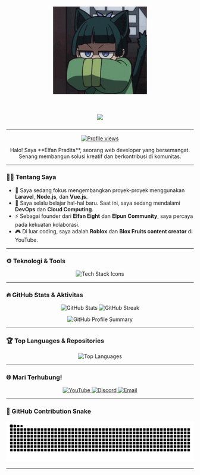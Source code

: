 <p align="center">
  <img src="assets/banner.gif" alt="My Custom GIF Banner" width="50%">
</p>

<h1 align="center">
  <img src="https://readme-typing-svg.herokuapp.com?size=24&color=F75C7E&center=true&vCenter=true&lines=Hello,+I'm+Elfan!;I+Love+Coding!;Welcome+to+my+GitHub!" />
</h1>

---

<p align="center">
  <a href="https://komarev.com/ghpvc/?username=Elfanpradita&color=blueviolet" target="_blank">
    <img src="https://komarev.com/ghpvc/?username=Elfanpradita&color=blueviolet" alt="Profile views">
  </a>
</p>

<p align="center">
  Halo! Saya **Elfan Pradita**, seorang web developer yang bersemangat. 
  <br>
  Senang membangun solusi kreatif dan berkontribusi di komunitas.
</p>

---

### 👨‍💻 Tentang Saya

* 🔭 Saya sedang fokus mengembangkan proyek-proyek menggunakan **Laravel**, **Node.js**, dan **Vue.js**.
* 🌱 Saya selalu belajar hal-hal baru. Saat ini, saya sedang mendalami **DevOps** dan **Cloud Computing**.
* ⚡ Sebagai founder dari **Elfan Eight** dan **Elpun Community**, saya percaya pada kekuatan kolaborasi.
* 🎮 Di luar coding, saya adalah **Roblox** dan **Blox Fruits content creator** di YouTube.

---

### ⚙️ Teknologi & Tools

<p align="center">
  <img src="https://skillicons.dev/icons?i=php,laravel,nodejs,vue,js,ts,html,css,mysql,mongodb,git,github,vscode,figma,photoshop" alt="Tech Stack Icons">
</p>

---

### 🔥 GitHub Stats & Aktivitas

<div align="center">
  <img src="https://github-readme-stats.vercel.app/api?username=Elfanpradita&show_icons=true&theme=tokyonight&hide_border=true&count_private=true" width="48%" alt="GitHub Stats">
  <img src="https://github-readme-streak-stats.herokuapp.com/?user=Elfanpradita&theme=tokyonight&hide_border=true" width="48%" alt="GitHub Streak">
</div>

<p align="center">
  <img src="https://github-profile-summary-cards.vercel.app/api/cards/profile-details?username=Elfanpradita&theme=tokyonight" width="80%" alt="GitHub Profile Summary">
</p>

---

### 🏆 Top Languages & Repositories

<p align="center">
  <img src="https://github-readme-stats.vercel.app/api/top-langs/?username=Elfanpradita&layout=compact&theme=tokyonight&hide_border=true" alt="Top Languages">
</p>

---

### 🌐 Mari Terhubung!

<p align="center">
  <a href="https://www.youtube.com/@Elpun378" target="_blank">
    <img src="https://img.shields.io/badge/YouTube-FF0000?style=for-the-badge&logo=youtube&logoColor=white" alt="YouTube">
  </a>
  <a href="https://discord.com/invite/fuphDKh6p4" target="_blank">
    <img src="https://img.shields.io/badge/Discord-5865F2?style=for-the-badge&logo=discord&logoColor=white" alt="Discord">
  </a>
  <a href="mailto:emailanda@example.com" target="_blank">
    <img src="https://img.shields.io/badge/Email-D14836?style=for-the-badge&logo=gmail&logoColor=white" alt="Email">
  </a>
</p>

---

### 🐍 GitHub Contribution Snake

<p align="center">
  <img src="https://github.com/Elfanpradita/Elfanpradita/raw/output/github-contribution-grid-snake.svg" alt="Contribution Snake" />
</p>

---
